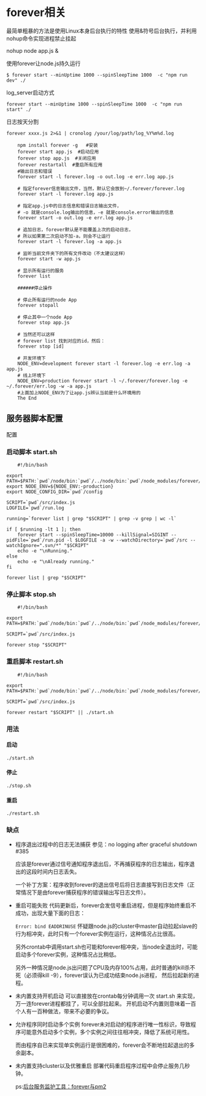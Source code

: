 # forever相关

最简单粗暴的方法是使用Linux本身后台执行的特性
使用&符号后台执行，并利用nohup命令实现进程禁止挂起

nohup node app.js &

使用forever让node.js持久运行

`$ forever start --minUptime 1000 --spinSleepTime 1000  -c "npm run dev" ./`


log_server启动方式

`forever start --minUptime 1000 --spinSleepTime 1000  -c "npm run start" ./`


日志按天分割

`forever xxxx.js 2>&1 | cronolog /your/log/path/log_%Y%m%d.log`


```
	npm install forever -g   #安装
	forever start app.js  #启动应用
	forever stop app.js  #关闭应用
	forever restartall  #重启所有应用
	#输出日志和错误
	forever start -l forever.log -o out.log -e err.log app.js   

	# 指定forever信息输出文件，当然，默认它会放到~/.forever/forever.log
	forever start -l forever.log app.js  

	# 指定app.js中的日志信息和错误日志输出文件，  
	# -o 就是console.log输出的信息，-e 就是console.error输出的信息
	forever start -o out.log -e err.log app.js 

	# 追加日志，forever默认是不能覆盖上次的启动日志，  
	# 所以如果第二次启动不加-a，则会不让运行  
	forever start -l forever.log -a app.js

	# 监听当前文件夹下的所有文件改动（不太建议这样）  
	forever start -w app.js  

	# 显示所有运行的服务 
	forever list  

	######停止操作

	# 停止所有运行的node App  
	forever stopall  
  
	# 停止其中一个node App  
	forever stop app.js  

	# 当然还可以这样  
	# forever list 找到对应的id，然后：  
	forever stop [id]

	# 开发环境下  
	NODE_ENV=development forever start -l forever.log -e err.log -a app.js  
	# 线上环境下  
	NODE_ENV=production forever start -l ~/.forever/forever.log -e ~/.forever/err.log -w -a app.js
	#上面加上NODE_ENV为了让app.js辨认当前是什么环境用的
	The End
```

## 服务器脚本配置
配置
### 启动脚本 start.sh

```
	#!/bin/bash

export PATH=$PATH:`pwd`/node/bin:`pwd`/../node/bin:`pwd`/node_modules/forever/bin:/usr/local/node/bin
export NODE_ENV=${NODE_ENV:-production}
export NODE_CONFIG_DIR=`pwd`/config

SCRIPT=`pwd`/src/index.js
LOGFILE=`pwd`/run.log

running=`forever list | grep "$SCRIPT" | grep -v grep | wc -l`

if [ $running -lt 1 ]; then
    forever start --spinSleepTime=10000 --killSignal=SIGINT --pidFile=`pwd`/run.pid -l $LOGFILE -a -w --watchDirectory=`pwd`/src --watchIgnore=".svn/*" "$SCRIPT"
    echo -e "\nRunning."
else
    echo -e "\nAlready running."
fi

forever list | grep "$SCRIPT"

```

### 停止脚本 stop.sh

```
	#!/bin/bash

export PATH=$PATH:`pwd`/node/bin:`pwd`/../node/bin:`pwd`/node_modules/forever/bin:/usr/local/node/bin

SCRIPT=`pwd`/src/index.js

forever stop "$SCRIPT"
```

### 重启脚本 restart.sh

```
	#!/bin/bash

export PATH=$PATH:`pwd`/node/bin:`pwd`/../node/bin:`pwd`/node_modules/forever/bin:/usr/local/node/bin

SCRIPT=`pwd`/src/index.js

forever restart "$SCRIPT" || ./start.sh
```

### 用法
#### 启动

`./start.sh`
#### 停止

`./stop.sh`
#### 重启

`./restart.sh`
### 缺点
 - 程序退出过程中的日志无法捕获
	参见：no logging after graceful shutdown #385

	应该是forever通过信号通知程序退出后，不再捕获程序的日志输出，程序退出的这段时间内日志丢失。

	一个补丁方案：程序收到forever的退出信号后将日志直接写到日志文件（正常情况下是由forever捕获程序的错误输出写日志文件）。

 - 重启可能失败
	代码更新后，forever会发信号重启进程，但是程序始终重启不成功，出现大量下面的日志：

	`Error: bind EADDRINUSE`
	怀疑跟node.js的cluster中master自动拉起slave的行为相冲突，此时只有一个forever实例在运行，这种情况占比很高。

	另外crontab中调用start.sh也可能和forever相冲突，当node全退出时，可能启动多个forever实例，这种情况占比稍低。

	另外一种情况是node.js出问题了CPU及内存100%占用，此时普通的kill杀不死（必须得kill -9），forever误认为已成功结束node.js进程， 然后拉起新的进程。

 - 未内置支持开机启动
	可以直接放在crontab每分钟调用一次 start.sh 来实现，万一连forever进程都挂了，可以全部拉起来。 开机启动不内置则意味着一百个人有一百种做法，带来不必要的争议。

 - 允许程序同时启动多个实例
	forever未对启动的程序进行唯一性标识，导致程序可能意外启动多个实例，多个实例之间往往相冲突，降低了系统可用性。

	而由程序自已来实现单实例运行是很困难的，forever会不断地拉起退出的多余副本。

 - 未内置支持cluster以及优雅重启
	部署代码重启程序过程中会停止服务几秒钟。
	
	ps:[后台服务监护工具：forever与pm2](http://blog.kankanan.com/article/540e53f0670d52a176d162a45de55177ff1a-forever-4e0e-pm2.html)